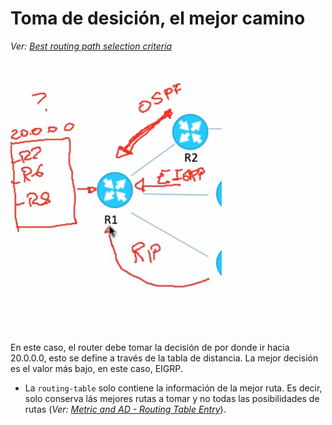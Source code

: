# Toma de desición, el mejor camino
_Ver: [Best routing path selection criteria](Best%20routing%20path%20selection%20criteria.md)_

![](_anexos_/Screenshot%20from%202023-12-27%2016-57-08.png)

En este caso, el router debe tomar la decisión de por donde ir hacia 20.0.0.0, esto se define a través de la tabla de distancia. La mejor decisión es el valor más bajo, en este caso, EIGRP. 
- La `routing-table` solo contiene la información de la mejor ruta. Es decir, solo conserva lás mejores rutas a tomar y no todas las posibilidades de rutas (_Ver: [Metric and AD - Routing Table Entry](Metric%20and%20AD%20-%20Routing%20Table%20Entry.md)_).